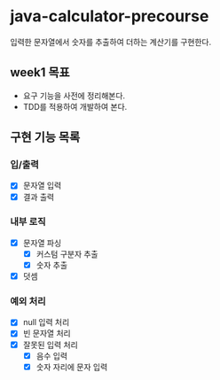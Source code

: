 # java-calculator-precourse

입력한 문자열에서 숫자를 추출하여 더하는 계산기를 구현한다.

## week1 목표

- 요구 기능을 사전에 정리해본다.
- TDD를 적용하여 개발하여 본다.

## 구현 기능 목록

### 입/출력

- [x] 문자열 입력
- [x] 결과 출력

### 내부 로직

- [x] 문자열 파싱
    - [x] 커스텀 구분자 추출
    - [x] 숫자 추출
- [x] 덧셈

### 예외 처리

- [x] null 입력 처리
- [x] 빈 문자열 처리
- [x] 잘못된 입력 처리
    - [x] 음수 입력
    - [x] 숫자 자리에 문자 입력
